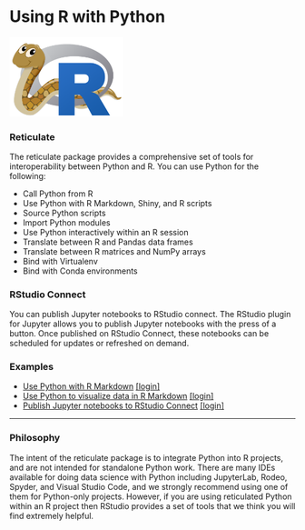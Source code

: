 # Using R with Python

<a href="https://rstudio.github.io/reticulate/">
  <img src="reticulated_python.png" width="200">
</a>

### Reticulate

The reticulate package provides a comprehensive set of tools for interoperability between Python and R. You can use Python for the following:

* Call Python from R
* Use Python with R Markdown, Shiny, and R scripts
* Source Python scripts
* Import Python modules
* Use Python interactively within an R session
* Translate between R and Pandas data frames
* Translate between R matrices and NumPy arrays
* Bind with Virtualenv
* Bind with Conda environments

### RStudio Connect

You can publish Jupyter notebooks to RStudio connect. The RStudio plugin for Jupyter allows you to publish Jupyter notebooks with the press of a button. Once published on RStudio Connect, these notebooks can be scheduled for updates or refreshed on demand.

### Examples

* [Use Python with R Markdown](https://colorado.rstudio.com/rsc/reticulate-demo) [[login]](https://colorado.rstudio.com/rsc/connect/#/apps/1924/access/2075)
* [Use Python to visualize data in R Markdown](https://colorado.rstudio.com/rsc/python-visuals) [[login]](https://colorado.rstudio.com/rsc/connect/#/apps/1716/access)
* [Publish Jupyter notebooks to RStudio Connect](https://colorado.rstudio.com/rsc/jupyter-geospatial) [[login]](https://colorado.rstudio.com/rsc/connect/#/apps/1762/access)

***

### Philosophy

The intent of the reticulate package is to integrate Python into R projects, and are not intended for standalone Python work. There are many IDEs available for doing data science with Python including JupyterLab, Rodeo, Spyder, and Visual Studio Code, and we strongly recommend using one of them for Python-only projects. However, if you are using reticulated Python within an R project then RStudio provides a set of tools that we think you will find extremely helpful.


